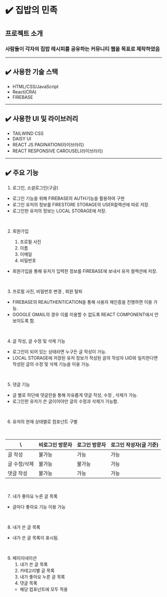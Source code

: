 # ✔️ 집밥의 민족

## 프로젝트 소개 <br>
### 사람들이 각자의 집밥 레시피를 공유하는 커뮤니티 웹을 목표로 제작하였음

---
## ✔️ 사용한 기술 스택
- HTML/CSS/JavaScript
- React(CRA)
- FIREBASE

---
## ✔️ 사용한 UI 및 라이브러리
- TAILWIND CSS
- DAISY UI
- REACT JS PAGINATION(라이브러리)
- REACT RESPONSIVE CAROUSEL(라이브러리)
---

## ✔️ 주요 기능
1. 로그인, 소셜로그인(구글)
- 로그인 기능을 위해 FIREBASE의 AUTH기능을 활용하여 구현
- 로그인 유저의 정보를 FIRESTORE STORAGE의 USER컬렉션에 따로 저장.
- 로그인한 유저의 정보는 LOCAL STORAGE에 저장.

<br>

2. 회원가입

    1. 프로필 사진
    1. 이름
    1. 이메일
    1. 비밀번호
- 회원가입을 통해 유저가 입력한 정보를 FIREBASE에 보내서 유저 컬렉션에 저장.

<br>

3. 프로필 사진, 비밀번호 변경 , 회원 탈퇴
- FIREBASE의 REAUTHENTICATION을 통해 사용자 재인증을 진행하면 이용 가능.
- GOOGLE GMAIL의 경우 이를 이용할 수 없도록 REACT COMPONENT에서 안 보이도록 함.

<br>

4. 글 작성, 글 수정 및 삭제 기능
- 로그인이 되어 있는 상태라면 누구든 글 작성이 가능.
- LOCAL STORAGE에 저장된 유저 정보가 작성된 글의 작성자 UID와 일치한다면<br>
  작성된 글의 수정 및 삭제 기능을 이용 가능.

<br>

5. 댓글 기능
- 글 별로 하단에 댓글란을 통해 자유롭게 댓글 작성, 수정 , 삭제가 가능.
- 로그인한 유저가 쓴 글이어야만 글의 수정과 삭제가 가능함.

<br>

6. 유저의 현재 상태별로 컴포넌트 구별

<br>

\            | 비로그인 방문자 | 로그인 방문자 | 로그인 작성자(글 기준)
------------ | ------------ | ------------- | -------------
글 작성      | 불가능         | 가능         | 가능
글 수정/삭제      | 불가능         | 불가능        | 가능
댓글 작성 | 불가능            | 가능          | 가능

<br>

7. 내가 좋아요 누른 글 목록
- 글마다 좋아요 기능 이용 가능

<br>

8. 내가 쓴 글 목록
- 내가 쓴 글 목록이 표시됨.

<br>

9. 페이지네이션
    1. 내가 쓴 글 목록
    1. 카테고리별 글 목록
    1. 내가 좋아요 누른 글 목록
    1. 댓글 목록
    - 해당 컴포넌트에 모두 적용

<br>





